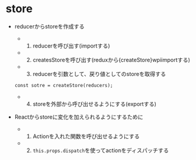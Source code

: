 # store
- reducerからstoreを作成する
  - 1. reducerを呼び出す(importする)
  - 2. createsStoreを呼び出す(reduxから{createStore}wpiimportする)
  - 3. reducerを引数として、戻り値としてのstoreを取得する
  ```
  const sotre = createStore(reducers);
  ```
  - 4. storeを外部から呼び出せるようにする(exportする)

- Reactからstoreに変化を加えられるようにするために
  - 1. Actionを入れた関数を呼び出せるようにする
  - 2. `this.props.dispatch`を使ってactionをディスパッチする